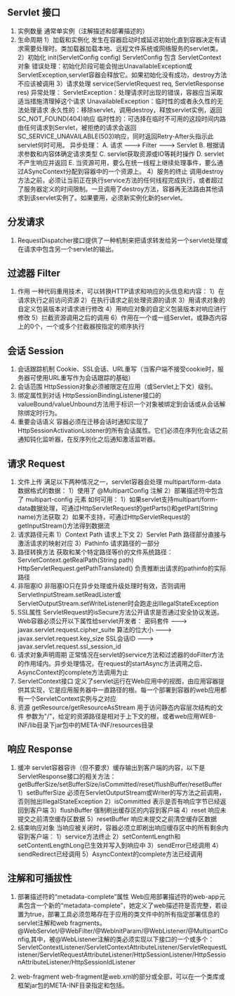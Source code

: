 ## Servlet 接口

1. 实例数量
	通常单实例（注解描述和部署描述的）
2. 生命周期
	1）加载和实例化
		发生在容器启动时或延迟初始化直到容器决定有请求需要处理时。类加载器加载本地、远程文件系统或网络服务的servlet类。
	2）初始化
		init(ServletConfig config) ServletConfig 包含 ServletContext 对象
		错误处理：初始化阶段可能会抛出UnavailableException或ServletException,servlet容器会释放它。如果初始化没有成功，destroy方法不应该被调用
	3）请求处理
		service(ServletRequest req, ServletResponse res)
		异常处理：
			ServletException：处理请求时出现的错误，容器应当采取适当措施清理掉这个请求
			UnavailableException：临时性的或者永久性的无法处理请求
				永久性的：移除servlet，调用destroy，释放servlet实例，返回SC_NOT_FOUND(404)响应
				临时性的：可选择在临时不可用的这段时间内路由任何请求到Servlet，被拒绝的请求会返回SC_SERVICE_UNAVAILABLE(503)响应，同时返回Retry-After头指示此servlet何时可用。
		异步处理：
			A. 请求 ---> Filter ---> Servlet
			B. 根据请求参数和内容体确定请求类型
			C. servlet获取资源或IO等耗时操作
			D. servlet不产生响应并返回
			E. 当资源可用，要么在统一线程上继续处理事件，要么通过ASyncContext分配到容器中的一个资源上。
	4）服务的终止
		调用destroy方法之前，必须让当前正在执行service方法的任何线程完成执行，或者超过了服务器定义的时间限制。一旦调用了destroy方法，容器再无法路由其他请求到该servlet实例了。如果要用，必须新实例化新的servlet。



## 分发请求

1. RequestDispatcher接口提供了一种机制来把请求转发给另一个servlet处理或在请求中包含另一个servlet的输出。



## 过滤器 Filter

1. 作用
	一种代码重用技术，可以转换HTTP请求和响应的头信息和内容：
	1）在请求执行之前访问资源
	2）在执行请求之前处理资源的请求
	3）用请求对象的自定义包装版本对请求进行修改
	4）用响应对象的自定义包装版本对响应进行修改
	5）拦截资源调用之后的调用
	6）作用在一个或一组Servlet，或静态内容上的0个，一个或多个拦截器按指定的顺序执行



## 会话 Session

1. 会话跟踪机制
	Cookie、SSL会话、URL重写（当客户端不接受cookie时，服务器可使用URL重写作为会话跟踪的基础）
2. 会话范围
	HttpSession对象必须被限定在应用（或Servlet上下文）级别。
3. 绑定属性到对话
	HttpSessionBindingListener接口的valueBound/valueUnbound方法用于标识一个对象被绑定到会话或从会话解除绑定时行为。
4. 重要会话语义
	容器必须在迁移会话时通知实现了HttpSessionActivationListener的所有会话属性。它们必须在序列化会话之前通知钝化监听器，在反序列化之后通知激活监听器。



## 请求 Request

1. 文件上传
	满足以下两种情况之一，servlet容器会处理 multipart/form-data 数据格式的数据：
	1）使用了 @MultipartConfig 注解
	2）部署描述符中包含了 multipart-config 元素
	如何可用：
	1）如果servlet支持multipart/form-data数据处理，可通过HttpServletRequest的getParts()和getPart(String name)方法获取
	2）如果不支持，可通过HttpServletRequest的getInputStream()方法得到数据流
2. 请求路径元素
	1）Context Path 请求上下文
	2）Servlet Path 路径部分直接与激活请求的映射对应
	3）Pathinfo 请求路径的一部分
3. 路径转换方法
	获取和某个特定路径等价的文件系统路径：
	ServletContext.getRealPath(String path)
	HttpServletRequest.getPathTranslated() 负责推断出请求的pathinfo的实际路径
4. 非阻塞IO
	非阻塞IO只在异步处理或升级处理时有效，否则调用ServletInputStream.setReadLister或ServletOutputStream.setWriteListener时会跑走出IllegalStateException
5. SSL属性
	ServletRequest的isSecure方法公开请求是否通过安全协议发送。Web容器必须公开以下属性给servlet开发者：
	密码套件      --->  javax.servlet.request.cipher_suite
	算法的位大小  --->  javax.servlet.request.key_size
	SSL会话ID     --->  javax.servlet.request.ssl_session_id
6. 请求对象声明周期
	正常情况在servlet的service方法和过滤器的doFilter方法的作用域内。异步处理情况，在request的startAsync方法调用之后、AsyncContext的complete方法调用为止
7. ServletContext接口
	定义了servlet运行在Web应用中的视图，由应用容器提供其实现，它是应用服务器中一直路径的根。每一个部署到容器的web应用都有一个ServletContext实例与之对应
8. 资源
	getResource/getResourceAsStream 用于访问静态内容层次结构的文件
	参数为"/"，给定的资源路径是相对于上下文的根，或者web应用WEB-INF/lib目录下jar包中的META-INF/resources目录



## 响应 Response

1. 缓冲
	servlet容器容许（但不要求）缓存输出到客户端的内容，以下是ServletResponse接口的相关方法：
	getBufferSize/setBufferSize/isCommitted/reset/flushBuffer/resetBuffer
	1）setBufferSize 必须在ServletOutputStream或Writer的写方法之前调用，否则抛出IllegalStateException
	2）isCommitted 表示是否有响应字节已经返回到客户端
	3）flushBuffer 强制刷出缓存区的内容到客户端
	4）reset 响应未提交之前清空缓存区数据
	5）resetBuffer 响应未提交之前清空缓存区数据
2. 结束响应对象
	当响应被关闭时，容器必须立即刷出响应缓存区中的所有剩余内容到客户端：
	1）service方法终止
	2）setContentLength和setContentLengthLong已生效并写入到响应中
	3）sendError已经调用
	4）sendRedirect已经调用
	5）AsyncContext的complete方法已经调用



## 注解和可插拔性

1. 部署描述符的“metadata-complete”属性
	Web应用部署描述符的web-app元素包含一个新的“metadata-complete”，她定义了web描述符是否完整，若设置为true，部署工具必须忽略存在于应用的类文件中的所有指定部署信息的servlet注解和web fragments。
	@WebServlet/@WebFilter/@WebInitParam/@WebListener/@MultipartConfig,其中，被@WebListener注解的类必须实现以下接口的一个或多个：
	ServletContextListener/ServletContextAttributeListener/ServletRequestListener/ServletRequestAttributeListener/HttpSessionListener/HttpSessionAttributeListener/HttpSessionIdListener
	
2. web-fragment
	web-fragment是web.xml的部分或全部，可以在一个类库或框架jar包的META-INF目录指定和包括。
	
	

